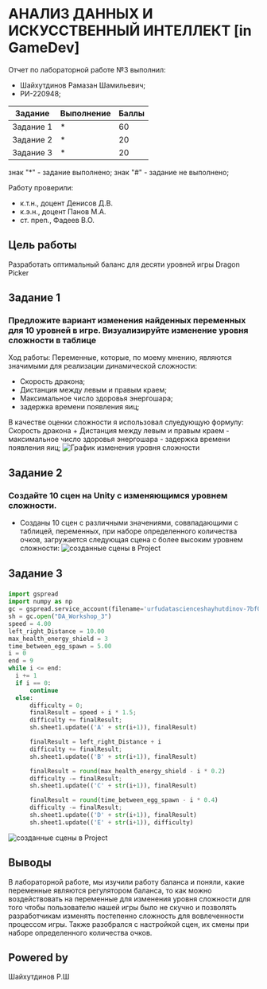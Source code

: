 # АНАЛИЗ ДАННЫХ И ИСКУССТВЕННЫЙ ИНТЕЛЛЕКТ [in GameDev]
Отчет по лабораторной работе №3 выполнил:
- Шайхутдинов Рамазан Шамильевич;
- РИ-220948;

| Задание | Выполнение | Баллы |
| --- | --- | --- |
| Задание 1 | * | 60 |
| Задание 2 | * | 20 |
| Задание 3 | * | 20 |

знак "*" - задание выполнено; знак "#" - задание не выполнено;

Работу проверили:
- к.т.н., доцент Денисов Д.В.
- к.э.н., доцент Панов М.А.
- ст. преп., Фадеев В.О.

## Цель работы
Разработать оптимальный баланс для десяти уровней игры Dragon Picker

## Задание 1
### Предложите вариант изменения найденных переменных для 10 уровней в игре. Визуализируйте изменение уровня сложности в таблице

Ход работы:
Переменные, которые, по моему мнению, являются значимыми для реализации динамической сложности:

- Скорость дракона;
- Дистанция между левым и правым краем;
- Максимальное число здоровья энергошара;
- задержка времени появления яиц;

В качестве оценки сложности я использовал слуедующую формулу: Скорость дракона + Дистанция между левым и правым краем - максимальное число здоровья энергошара - задержка времени появления яиц;
![График изменения уровня сложности](https://github.com/SoMNuS65/DA_in_GameDev_Lab_3_/blob/master/workshop3.png)

## Задание 2
### Создайте 10 сцен на Unity с изменяющимся уровнем сложности.

- Созданы 10 сцен с различными значениями, соввпадающими с таблицей, переменных, при наборе определенного количества очков, загружается следующая сцена с более высоким уровнем сложности: 
![созданные сцены в Project](https://github.com/SoMNuS65/DA_in_GameDev_Lab_3_/blob/master/workshop3scene.png)


## Задание 3
### 
```python
import gspread
import numpy as np
gc = gspread.service_account(filename='urfudatascienceshayhutdinov-7bf018986d8d.json')
sh = gc.open("DA_Workshop_3")
speed = 4.00
left_right_Distance = 10.00
max_health_energy_shield = 3
time_between_egg_spawn = 5.00
i = 0
end = 9
while i <= end:     
  i += 1
  if i == 0:
      continue
  else:
      difficulty = 0;
      finalResult = speed + i * 1.5;
      difficulty += finalResult;
      sh.sheet1.update(('A' + str(i+1)), finalResult)

      finalResult = left_right_Distance + i
      difficulty += finalResult;
      sh.sheet1.update(('B' + str(i+1)), finalResult)

      finalResult = round(max_health_energy_shield - i * 0.2)
      difficulty -= finalResult;
      sh.sheet1.update(('C' + str(i+1)), finalResult)

      finalResult = round(time_between_egg_spawn - i * 0.4)
      difficulty -= finalResult;
      sh.sheet1.update(('D' + str(i+1)), finalResult)
      sh.sheet1.update(('E' + str(i+1)), difficulty)
```
![созданные сцены в Project](https://github.com/SoMNuS65/DA_in_GameDev_Lab_3_/blob/master/workshop3.png)

## Выводы
В лабораторной работе, мы изучили работу баланса и поняли, какие переменные являются регулятором баланса, то как можно воздействовать на переменные для изменения уровня сложности для того чтобы пользователю нашей игры было не скучно и позволять разработчикам изменять постепенно сложность для вовлеченности процессом игры. Также разобрался с настройкой сцен, их смены при наборе определенного количества очков.

## Powered by
Шайхутдинов Р.Ш

